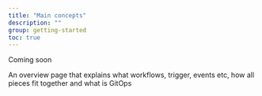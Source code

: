 ```yaml
---
title: "Main concepts"
description: ""
group: getting-started
toc: true
---
```


Coming soon

An overview page that explains what workflows, trigger, events etc, how all pieces fit together and what is GitOps
